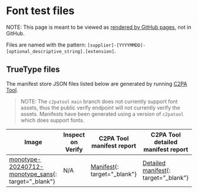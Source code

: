 # Font test files

NOTE: This page is meant to be viewed as [rendered by GitHub pages](https://c2pa.org/public-testfiles/image/), not in GitHub.

Files are named with the pattern: `[supplier]-[YYYYMMDD]-[optional_descriptive_string].[extension]`.

## TrueType files

The manifest store JSON files listed below are generated by running [C2PA Tool](https://opensource.contentauthenticity.org/docs/c2patool/).

> NOTE: The `c2patool` `main` branch does not currently support font assets, thus the public verify endpoint will not currently verify the assets.  Manifests have been generated using a version of `c2patool` which does support fonts.

| Image | Inspect on Verify | C2PA Tool manifest report | C2PA Tool detailed manifest report |
|-------|-------------------|-----------------------|------------------------------------|
| [monotype-20240712-monotype_sans](ttf/monotype-20240712-monotype_sans.ttf){: target="_blank"} | N/A | [Manifest](ttf/manifests/monotype-20240712-monotype_sans/manifest_store.json){: target="_blank"} | [Detailed manifest](ttf/manifests/monotype-20240712-monotype_sans/manifest_store.json){: target="_blank"} |